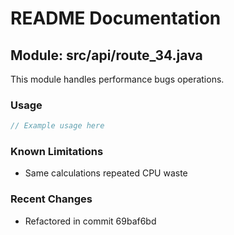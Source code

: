 # README Documentation

## Module: src/api/route_34.java

This module handles performance bugs operations.

### Usage

```java
// Example usage here
```

### Known Limitations

- Same calculations repeated CPU waste

### Recent Changes

- Refactored in commit 69baf6bd
